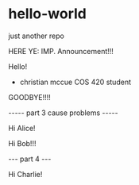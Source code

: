 # hello-world
just another repo

HERE YE: IMP. Announcement!!! 

Hello!

- christian mccue COS 420 student

GOODBYE!!!!

----- part 3 cause problems -----

Hi Alice!

Hi Bob!!!

--- part 4 ---

Hi Charlie!
